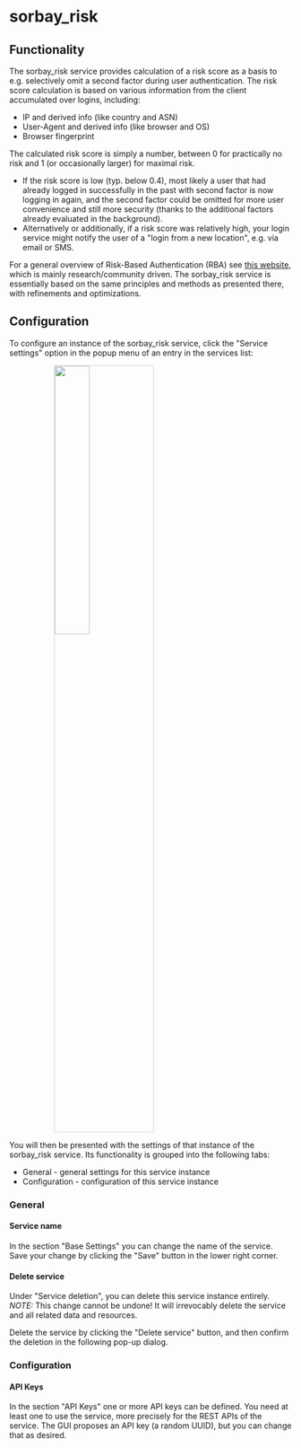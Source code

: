 # sorbay_risk

## Functionality

The sorbay_risk service provides calculation of a risk score as a basis
to e.g. selectively omit a second factor during user authentication.
The risk score calculation is based on various information from the
client accumulated over logins, including:

- IP and derived info (like country and ASN)
- User-Agent and derived info (like browser and OS)
- Browser fingerprint

The calculated risk score is simply a number, between 0 for
practically no risk and 1 (or occasionally larger) for maximal risk.

- If the risk score is low (typ. below 0.4), most likely a user that had
already logged in successfully in the past with second factor is now
logging in again, and the second factor could be omitted for more
user convenience and still more security
(thanks to the additional factors already evaluated in the background).
- Alternatively or additionally, if a risk score was relatively high,
your login service might notify the user of a
"login from a new location", e.g. via email or SMS.

For a general overview of Risk-Based Authentication (RBA) see
[this website](https://riskbasedauthentication.org/),
which is mainly research/community driven.
The sorbay_risk service is essentially based on the same principles
and methods as presented there, with refinements and optimizations.

## Configuration

To configure an instance of the sorbay_risk service, click the "Service settings"
option in the popup menu of an entry in the services list:

<img style="margin-left: 80px; width: 35%; border: 1px; border-style: solid; border-color: lightgray" src="../img/services_service_details_popup.png">

You will then be presented with the settings of that instance of the sorbay_risk service.
Its functionality is grouped into the following tabs:

* General - general settings for this service instance
* Configuration - configuration of this service instance

### General

#### Service name

In the section "Base Settings" you can change the name of the service.
Save your change by clicking the "Save" button in the lower right corner.

#### Delete service

Under "Service deletion", you can delete this service instance entirely.
*NOTE:* This change cannot be undone! It will irrevocably delete the service
and all related data and resources.

Delete the service by clicking the "Delete service" button,
and then confirm the deletion in the following pop-up dialog.

### Configuration

#### API Keys

In the section "API Keys" one or more API keys can be defined.
You need at least one to use the service, more precisely for the REST APIs of the service.
The GUI proposes an API key (a random UUID), but you can change that as desired.
